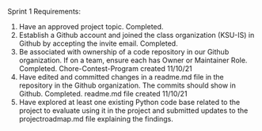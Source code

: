 Sprint 1 Requirements:
1. Have an approved project topic.
      Completed.
2. Establish a Github account and joined the class organization (KSU-IS) in Github by accepting the invite email.
      Completed.
3. Be associated with ownership of a code repository in our Github organization. If on a team, ensure each has Owner or Maintainer Role.
      Completed. Chore-Contest-Program created 11/10/21
4. Have edited and committed changes in a readme.md file in the repository in the Github organization. The commits should show in Github.
      Completed. readme.md file created 11/10/21
5. Have explored at least one existing Python code base related to the project to evaluate using it in the project and submitted updates to the projectroadmap.md file explaining the findings. 
      
